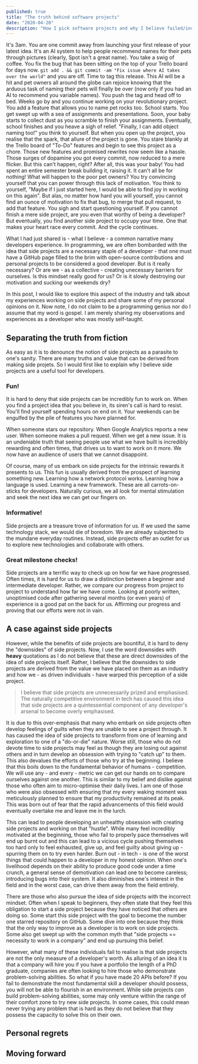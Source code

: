 ```yaml
---
published: true
title: "The truth behind software projects"
date: "2020-04-20"
description: "How I pick software projects and why I believe failed/incomplete projects are the best kind of projects"
---
```


It's 3am. You are one commit away from launching your first release of your latest idea. It's an AI system to help 
people recommend names for their pets through pictures (clearly, Spot isn't a great name). You take a swig of coffee. 
You fix the bug that has been sitting on the top of your Trello board for days now. `git add . && git commit -am "Fix
issue where AI takes over the world"` and you are off. Time to tag this release. This AI will be a hit and pet owners
all around the globe can rejoice knowing that the arduous task of naming their pets will finally be over (now only if
you had an AI to recommend you variable names). You push the tag and head off to bed. Weeks go by and you continue 
working on your revolutionary project. You add a feature that allows you to name pet rocks too. School starts. You get
swept up with a sea of assignments and presentations. Soon, your baby starts to collect dust as you scramble to finish
your assignments. Eventually, school finishes and you heave a sigh of relief. "Finally, I can add object naming too!" 
you think to yourself. But when you open up the project, you realise that the spark, that allure of the project is 
gone. You stare blankly at the Trello board of "To-Do" features and begin to see this project as a chore. Those new
features and promised rewrites now seem like a hassle. Those surges of dopamine you got every commit, now reduced to a 
mere flicker. But this can't happen, right? After all, this was your baby! You had spent an entire semester break 
building it, raising it. It can't all be for nothing! What will happen to the poor pet owners?  You try convincing 
yourself that you can power through this lack of motivation. You think to yourself, "Maybe if I just started here, I 
would be able to find joy in working on this again". But alas, no matter how hard you will yourself, you cannot find 
an ounce of motivation to fix that bug, to merge that pull request, to add that feature. You sigh and start questioning
yourself. If you cannot finish a mere side project, are you even that worthy of being a developer?  But eventually, you
find another side project to occupy your time. One that makes your heart race every commit. And the cycle continues.

What I had just shared is - what I believe - a common narrative many developers experience. In programming, we are 
often bombarded with the idea that side projects are a necessary staple of a developer - that one must have a GitHub
page filled to the brim with open-source contributions and personal projects to be considered a good developer. But is
it really necessary? Or are we - as a collective - creating unecessary barriers for ourselves. Is this mindset really
good for us? Or is it slowly destroying our motivation and sucking our weekends dry?

In this post, I would like to explore this aspect of the industry and talk about my experiences working on side 
projects and share some of my personal opinions on it. Now note, I do not claim to be a programming genius nor do I 
assume that my word is gospel. I am merely sharing my observations and experiences as a developer who was mostly 
self-taught.

## Separating the truth from fiction

As easy as it is to denounce the notion of side projects as a parasite to one's sanity. There are many truths and value 
that can be derived from making side projets. So I would first like to explain why I believe side projects are a useful
tool for developers.

### Fun!

It is hard to deny that side projects can be incredibly fun to work on. When you find a project idea that you believe
in, its siren's call is hard to resist. You'll find yourself spending hours on end on it. Your weekends can be 
engulfed by the pile of features you have planned for. 

When someone stars our repository. When Google Analytics reports a new user. When someone makes a pull request. When we
get a new issue. It is an undeniable truth that seeing people use what we have built is incredibly rewarding and often
times, that drives us to want to work on it more. We now have an audience of users that we cannot disappoint.

Of course, many of us embark on side projects for the intrinsic rewards it presents to us. This fun is usually 
derived from the prospect of learning something new. Learning how a network protocol works. Learning how a language is 
used. Learning a new framework. These are all carrots-on-sticks for developers. Naturally curious, we all look for 
mental stimulation and seek the next idea we can get our fingers on.

### Informative!

Side projects are a treasure trove of information for us. If we used the same technology stack, we would die of 
boredom. We are already subjected to the mundane everyday routines. Instead, side projects offer an outlet for us to 
explore new technologies and collaborate with others.

### Great milestone checks!

Side projects are a terrific way to check up on how far we have progressed. Often times, it is hard for us to draw a 
distinction between a beginner and intermediate developer. Rather, we compare our progress from project to project to 
understand how far we have come. Looking at poorly written, unoptimised code after gathering several months (or even
years) of experience is a good pat on the back for us. Affirming our progress and proving that our efforts were not in
vain.

## A case against side projects

However, while the benefits of side projects are bountiful, it is hard to deny the "downsides" of side projects. Now, I
use the word downsides with **heavy** quotations as I do not believe that these are direct downsides of the idea of 
side projects itself. Rather, I believe that the downsides to side projects are derived from the value we have placed
on them as an industry and how we - as driven individuals - have warped this perception of a side project.

> I believe that side projects are unnecessarily prized and emphasised. The naturally competitive environment in tech
> has caused this idea that side projects are a quintessential component of any developer's arsenal to become overly
> emphasised.

It is due to this over-emphasis that many who embark on side projects often develop feelings of guilts when they are
unable to see a project through. It has caused the idea of side projects to transform from one of learning and 
exploration to one of a "do-or-die" nature. Worse still, those who do not devote time to side projects may feel as 
though they are losing out against others and in turn develop an obsession with trying to "catch up" to them. This also
devalues the efforts of those who try at the beginning. I believe that this boils down to the fundamental behavior of 
humans - competition. We will use any - and every - metric we can get our hands on to compare ourselves against one 
another. This is similar to my belief and dislike against those who often aim to micro-optimise their daily lives. I am
one of those who were also obsessed with ensuring that my every waking moment was meticulously planned to ensure that
my productivity remained at its peak. This was born out of fear that the rapid advancements of this field would 
eventually overtake me and leave me in the lurch.

This can lead to people developing an unhealthy obsession with creating side projects and working on that "hustle". 
While many feel incredibly motivated at the beginning, those who fail to properly pace themselves will end up burnt out
and this can lead to a vicious cycle pushing themselves too hard only to feel exhausted, give up, and feel guilty about
giving up - spurring them on to try even harder. Burn out - in tech - is one of the worst things that could happen to a
developer in my honest opinion. When one's livelihood depends on their ability to produce good code under a time 
crunch, a general sense of demotivation can lead one to become careless; introducing bugs into their system. It also
diminishes one's interest in the field and in the worst case, can drive them away from the field entirely.

There are those who also pursue the idea of side projects with the incorrect mindset. Often when I speak to beginners,
they often state that they feel this obligation to start a side project because they have noticed that others are doing
so. Some start this side project with the goal to become the number one starred repository on GitHub. Some dive into
one because they think that the only way to improve as a developer is to work on side projects. Some also get swept up
with the common myth that "side projects == necessity to work in a company" and end up pursuing this belief.

However, what many of these individuals fail to realise is that side projects are not the only measure of a developer's
worth. As alluring of an idea it is that a company will hire you if you have a portfolio the length of a PhD graduate,
companies are often looking to hire those who demonstrate problem-solving abilities. So what if you have made 20 APIs
before? If you fail to demonstrate the most fundamental skill a developer should possess, you will not be able to 
flourish in an environment. While side projects *can* build problem-solving abilities, some may only venture within the
range of their comfort zone to try new side projects. In some cases, this could mean never trying any problem that is
hard as they do not believe that they possess the capacity to solve this on their own.

## Personal regrets

## Moving forward
